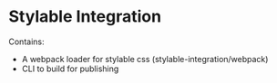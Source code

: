 # Stylable Integration

Contains:
- A webpack loader for stylable css (stylable-integration/webpack)
- CLI to build for publishing
